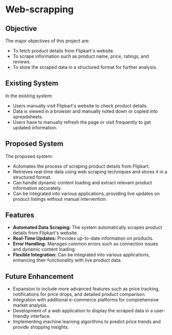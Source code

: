 # Web-scrapping


## Objective

The major objectives of this project are:

- To fetch product details from Flipkart's website.
- To scrape information such as product name, price, ratings, and reviews.
- To store the scraped data in a structured format for further analysis.

## Existing System

In the existing system:

- Users manually visit Flipkart's website to check product details.
- Data is viewed in a browser and manually noted down or copied into spreadsheets.
- Users have to manually refresh the page or visit frequently to get updated information.

## Proposed System

The proposed system:

- Automates the process of scraping product details from Flipkart.
- Retrieves real-time data using web scraping techniques and stores it in a structured format.
- Can handle dynamic content loading and extract relevant product information accurately.
- Can be integrated into various applications, providing live updates on product listings without manual intervention.

## Features

- **Automated Data Scraping:** The system automatically scrapes product details from Flipkart's website.
- **Real-Time Updates:** Provides up-to-date information on products.
- **Error Handling:** Manages common errors such as connection issues and dynamic content loading.
- **Flexible Integration:** Can be integrated into various applications, enhancing their functionality with live product data.

## Future Enhancement

- Expansion to include more advanced features such as price tracking, notifications for price drops, and detailed product comparison.
- Integration with additional e-commerce platforms for comprehensive market analysis.
- Development of a web application to display the scraped data in a user-friendly interface.
- Implementing machine learning algorithms to predict price trends and provide shopping insights.


